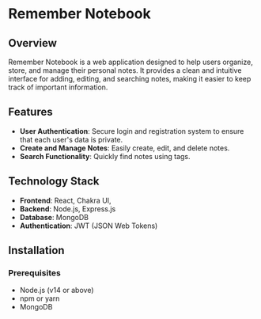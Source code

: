 # Remember Notebook

## Overview
Remember Notebook is a web application designed to help users organize, store, and manage their personal notes. It provides a clean and intuitive interface for adding, editing, and searching notes, making it easier to keep track of important information.

## Features
- **User Authentication**: Secure login and registration system to ensure that each user's data is private.
- **Create and Manage Notes**: Easily create, edit, and delete notes.
- **Search Functionality**: Quickly find notes using tags.

## Technology Stack
- **Frontend**: React, Chakra UI,
- **Backend**: Node.js, Express.js
- **Database**: MongoDB
- **Authentication**: JWT (JSON Web Tokens)

## Installation

### Prerequisites
- Node.js (v14 or above)
- npm or yarn
- MongoDB

